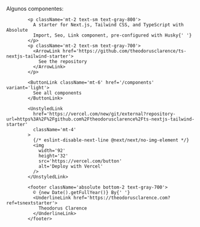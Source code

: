 Algunos componentes:

            <p className='mt-2 text-sm text-gray-800'>
              A starter for Next.js, Tailwind CSS, and TypeScript with Absolute
              Import, Seo, Link component, pre-configured with Husky{' '}
            </p>
            <p className='mt-2 text-sm text-gray-700'>
              <ArrowLink href='https://github.com/theodorusclarence/ts-nextjs-tailwind-starter'>
                See the repository
              </ArrowLink>
            </p>

            <ButtonLink className='mt-6' href='/components' variant='light'>
              See all components
            </ButtonLink>

            <UnstyledLink
              href='https://vercel.com/new/git/external?repository-url=https%3A%2F%2Fgithub.com%2Ftheodorusclarence%2Fts-nextjs-tailwind-starter'
              className='mt-4'
            >
              {/* eslint-disable-next-line @next/next/no-img-element */}
              <img
                width='92'
                height='32'
                src='https://vercel.com/button'
                alt='Deploy with Vercel'
              />
            </UnstyledLink>

            <footer className='absolute bottom-2 text-gray-700'>
              © {new Date().getFullYear()} By{' '}
              <UnderlineLink href='https://theodorusclarence.com?ref=tsnextstarter'>
                Theodorus Clarence
              </UnderlineLink>
            </footer>
